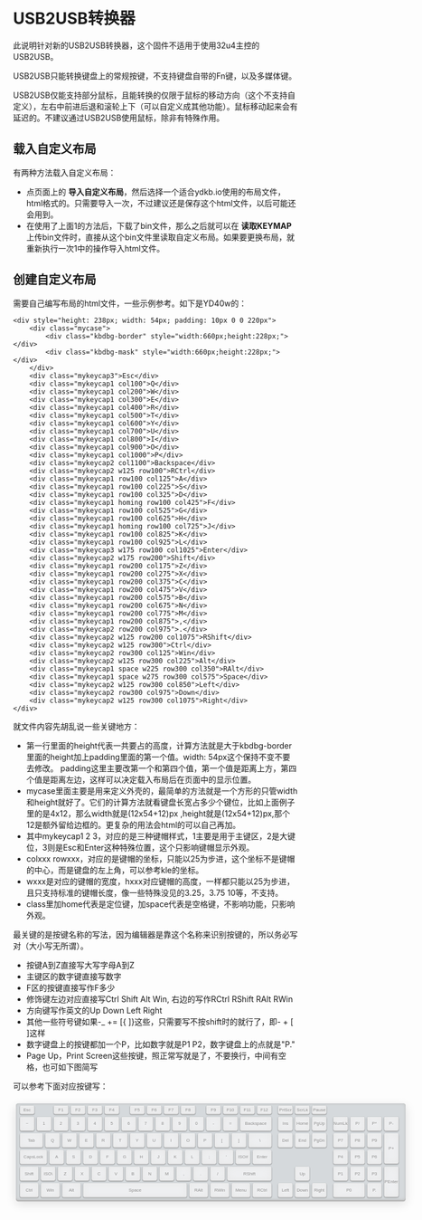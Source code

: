 # USB2USB转换器
此说明针对新的USB2USB转换器，这个固件不适用于使用32u4主控的USB2USB。

USB2USB只能转换键盘上的常规按键，不支持键盘自带的Fn键，以及多媒体键。

USB2USB仅能支持部分鼠标，且能转换的仅限于鼠标的移动方向（这个不支持自定义），左右中前进后退和滚轮上下（可以自定义成其他功能）。鼠标移动起来会有延迟的。不建议通过USB2USB使用鼠标，除非有特殊作用。

## 载入自定义布局

有两种方法载入自定义布局：
  - 点页面上的 **导入自定义布局**，然后选择一个适合ydkb.io使用的布局文件，html格式的。只需要导入一次，不过建议还是保存这个html文件，以后可能还会用到。
  - 在使用了上面1的方法后，下载了bin文件，那么之后就可以在 **读取KEYMAP** 上传bin文件时，直接从这个bin文件里读取自定义布局。如果要更换布局，就重新执行一次1中的操作导入html文件。


## 创建自定义布局
需要自己编写布局的html文件，一些示例参考。如下是YD40w的：

    <div style="height: 238px; width: 54px; padding: 10px 0 0 220px">
        <div class="mycase">
            <div class="kbdbg-border" style="width:660px;height:228px;"></div>
            <div class="kbdbg-mask" style="width:660px;height:228px;"></div>
        </div>
        <div class="mykeycap3">Esc</div>
        <div class="mykeycap1 col100">Q</div>
        <div class="mykeycap1 col200">W</div>
        <div class="mykeycap1 col300">E</div>
        <div class="mykeycap1 col400">R</div>
        <div class="mykeycap1 col500">T</div>
        <div class="mykeycap1 col600">Y</div>
        <div class="mykeycap1 col700">U</div>
        <div class="mykeycap1 col800">I</div>
        <div class="mykeycap1 col900">O</div>
        <div class="mykeycap1 col1000">P</div>
        <div class="mykeycap2 col1100">Backspace</div>
        <div class="mykeycap2 w125 row100">RCtrl</div>
        <div class="mykeycap1 row100 col125">A</div>
        <div class="mykeycap1 row100 col225">S</div>
        <div class="mykeycap1 row100 col325">D</div>
        <div class="mykeycap1 homing row100 col425">F</div>
        <div class="mykeycap1 row100 col525">G</div>
        <div class="mykeycap1 row100 col625">H</div>
        <div class="mykeycap1 homing row100 col725">J</div>
        <div class="mykeycap1 row100 col825">K</div>
        <div class="mykeycap1 row100 col925">L</div>
        <div class="mykeycap3 w175 row100 col1025">Enter</div>
        <div class="mykeycap2 w175 row200">Shift</div>
        <div class="mykeycap1 row200 col175">Z</div>
        <div class="mykeycap1 row200 col275">X</div>
        <div class="mykeycap1 row200 col375">C</div>
        <div class="mykeycap1 row200 col475">V</div>
        <div class="mykeycap1 row200 col575">B</div>
        <div class="mykeycap1 row200 col675">N</div>
        <div class="mykeycap1 row200 col775">M</div>
        <div class="mykeycap1 row200 col875">,</div>
        <div class="mykeycap2 row200 col975">.</div>
        <div class="mykeycap2 w125 row200 col1075">RShift</div>
        <div class="mykeycap2 w125 row300">Ctrl</div>
        <div class="mykeycap2 row300 col125">Win</div>
        <div class="mykeycap2 w125 row300 col225">Alt</div>
        <div class="mykeycap1 space w225 row300 col350">RAlt</div>
        <div class="mykeycap1 space w275 row300 col575">Space</div>
        <div class="mykeycap2 w125 row300 col850">Left</div>
        <div class="mykeycap2 row300 col975">Down</div>
        <div class="mykeycap2 w125 row300 col1075">Right</div>
    </div>

就文件内容先胡乱说一些关键地方：

  - 第一行里面的height代表一共要占的高度，计算方法就是大于kbdbg-border里面的height加上padding里面的第一个值。width: 54px这个保持不变不要去修改。 padding这里主要改第一个和第四个值，第一个值是距离上方，第四个值是距离左边，这样可以决定载入布局后在页面中的显示位置。
  - mycase里面主要是用来定义外壳的，最简单的方法就是一个方形的只管width和height就好了。它们的计算方法就看键盘长宽占多少个键位，比如上面例子里的是4x12，那么width就是(12x54+12)px ,height就是(12x54+12)px,那个12是额外留给边框的。更复杂的用法会html的可以自己再加。
  - 其中mykeycap1 2 3，对应的是三种键帽样式，1主要是用于主键区，2是大键位，3则是Esc和Enter这种特殊位置，这个只影响键帽显示外观。
  - colxxx rowxxx，对应的是键帽的坐标，只能以25为步进，这个坐标不是键帽的中心，而是键盘的左上角，可以参考kle的坐标。
  - wxxx是对应的键帽的宽度，hxxx对应键帽的高度，一样都只能以25为步进，且只支持标准的键帽长度，像一些特殊没见的3.25，3.75 10等，不支持。
  - class里加home代表是定位键，加space代表是空格键，不影响功能，只影响外观。

最关键的是按键名称的写法，因为编辑器是靠这个名称来识别按键的，所以务必写对（大小写无所谓）。

  - 按键A到Z直接写大写字母A到Z
  - 主键区的数字键直接写数字
  - F区的按键直接写作F多少
  - 修饰键左边对应直接写Ctrl Shift Alt Win, 右边的写作RCtrl RShift RAlt RWin
  - 方向键写作英文的Up Down Left Right
  - 其他一些符号键如果-_ += [{ ]}这些，只需要写不按shift时的就行了，即- + [ ]这样
  - 数字键盘上的按键都加一个P，比如数字就是P1 P2，数字键盘上的点就是"P."
  - Page Up，Print Screen这些按键，照正常写就是了，不要换行，中间有空格，也可如下图简写

可以参考下面对应按键写：  

<html> 
<head> 
    <style type="text/css">
.keyboard-set,.row .keyboard-set {
    display: table-cell;
    background: #d5d9dc repeat-x;
    border-radius: 7px;
    padding: 2px 5px 5px;
    box-shadow:inset 0 0 8px #bbb,0 1px 0 #aaa,0 4px 0 #bbb,0 10px 30px #ddd;
}
.key-set{
    display: table-cell;
    float: left;
    color: #888;
    font-family: "Arial";
    font-weight: normal;
    text-decoration: none;
    text-align: center;
    line-height: 19px;
    width: 42px;
    height: 40px;
    margin: 4px;
    background: #eff0f2;
    font-family: "Helvetica", "Arial", sans-serif;
    font-size:13px;
    border-radius: 4px;
    border-top: 1px solid #f5f5f5;
    box-shadow: inset 0 0 25px #e8e8e8,0 1px 0 #c3c3c3,0 2px 0 #c9c9c9,0 2px 3px #333;
    text-shadow: 0px 1px 0px #f5f5f5;
    vertical-align: middle;
    cursor: pointer;
    line-height: 40px;
}
.rowstart{clear: left} .rowend{clear: right;}
.key-set.low{
    height: 24px;line-height: 24px;
}
.key-set.t1{
    line-height: 40px;
}
.key-set.s1{
   line-height: 40px;font-size: 24px;
}
.key-set.sl1{
    height: 24px;line-height: 24px;font-size: 20px;
}
.key-set.w25{width:4.5px}.key-set.w50{width:17px}.key-set.w75{width:29.5px}.key-set.w100{width:42px}.key-set.w125{width:54.5px}.key-set.w150{width:67px}.key-set.w175{width:79.5px}.key-set.w200{width:92px}.key-set.w225{width:104.5px}.key-set.w250{width:117px}.key-set.w275{width:129.5px}.key-set.w300{width:142px}.key-set.w325{width:154.5px}.key-set.w350{width:167px}.key-set.w375{width:179.5px}.key-set.w400{width:192px}.key-set.w425{width:204.5px}.key-set.w450{width:217px}.key-set.w475{width:229.5px}.key-set.w500{width:242px}.key-set.w525{width:254.5px}.key-set.w550{width:267px}.key-set.w575{width:279.5px}.key-set.w600{width:292px}.key-set.w625{width:304.5px}.key-set.w650{width:317px}.key-set.w675{width:329.5px}.key-set.w700{width:342px}.key-set.w725{width:354.5px}.key-set.w750{width:367px}.key-set.w775{width:379.5px}.key-set.w800{width:392px}.key-set.w825{width:404.5px}.key-set.w850{width:417px}.key-set.w875{width:429.5px}.key-set.w900{width:442px}.key-set.w925{width:454.5px}.key-set.w950{width:467px}.key-set.w975{width:479.5px}.key-set.h200 {height: 88px;line-height: 88px;margin-bottom: -48px}
.key-set.spc25{margin-left:16.5px}.key-set.spc50{margin-left:29px}.key-set.spc75{margin-left:41.5px}.key-set.spc100{margin-left:54px}.key-set.spc125{margin-left:66.5px}.key-set.spc150{margin-left:79px}.key-set.spc175{margin-left:91.5px}.key-set.spc200{margin-left:104px}.key-set.spc225{margin-left:116.5px}.key-set.spc250{margin-left:129px}.key-set.spc275{margin-left:141.5px}.key-set.spc300{margin-left:154px}.key-set.spc325{margin-left:166.5px}.key-set.spc350{margin-left:179px}.key-set.spc375{margin-left:191.5px}.key-set.spc400{margin-left:204px}.key-set.spc425{margin-left:216.5px}.key-set.spc450{margin-left:229px}.key-set.spc475{margin-left:241.5px}.key-set.spc500{margin-left:254px}.key-set.spc525{margin-left:266.5px}.key-set.spc550{margin-left:279px}.key-set.spc575{margin-left:291.5px}.key-set.spc600{margin-left:304px}.key-set.spc625{margin-left:316.5px}.key-set.spc650{margin-left:329px}.key-set.spc675{margin-left:341.5px}.key-set.spc700{margin-left:354px}.key-set.spc725{margin-left:366.5px}
</style>

</head> 
    <div style="margin-left: -225px; margin-top: -50px">
        <div class="keyboard-set" style="min-width:1140px;transform:scale(0.6,0.6)">
            <ul style="margin:0px 0 0 -21px">
                <li class="key-set low rowstart" id="code-41" title="Esc">Esc</li>
                <li class="key-set spc100 low" id="code-58" title="F1">F1</li>
                <li class="key-set low" id="code-59" title="F2">F2</li>
                <li class="key-set low" id="code-60" title="F3">F3</li>
                <li class="key-set low" id="code-61" title="F4">F4</li>
                <li class="key-set spc50 low" id="code-62" title="F5">F5</li>
                <li class="key-set low" id="code-63" title="F6">F6</li>
                <li class="key-set low" id="code-64" title="F7">F7</li>
                <li class="key-set low" id="code-65" title="F8">F8</li>
                <li class="key-set spc50 low" id="code-66" title="F9">F9</li>
                <li class="key-set low" id="code-67" title="F10">F10</li>
                <li class="key-set low" id="code-68" title="F11">F11</li>
                <li class="key-set low" id="code-69" title="F12">F12</li>
                <li class="key-set spc25 low name_win" id="code-70" title="Print Screen">PrtScr</li>
                <li class="key-set low name_win" id="code-71" title="Scroll Lock">ScrLk</li>
                <li class="key-set low name_win" id="code-72" title="Pause Break">Pause</li>
                <li class="key-set rowstart" id="code-53" title="` ~">~<br>`</li>
                <li class="key-set" id="code-30" title="1 !">1</li>
                <li class="key-set" id="code-31" title="2 @">2</li>
                <li class="key-set" id="code-32" title="3 #">3</li>
                <li class="key-set" id="code-33" title="4 $">4</li>
                <li class="key-set" id="code-34" title="5 %">5</li>
                <li class="key-set" id="code-35" title="6 ^">6</li>
                <li class="key-set" id="code-36" title="7 &amp;">7</li>
                <li class="key-set" id="code-37" title="8 *">8</li>
                <li class="key-set" id="code-38" title="9 (">9</li>
                <li class="key-set" id="code-39" title="0 )">0</li>
                <li class="key-set" id="code-45" title="- _">-</li>
                <li class="key-set" id="code-46" title="= +">=</li>
                <li class="key-set w200 t1 name_win" id="code-42" title="Backspace">Backspace</li>
                <li class="key-set spc25 t1 name_win" id="code-73" title="Insert">Ins</li>
                <li class="key-set t1" id="code-74" title="Home">Home</li>
                <li class="key-set t1" id="code-75" title="Page Up">PgUp</li>
                <li class="key-set spc25 name_win" id="code-83" title="Num Lock">NumLk</li>
                <li class="key-set t1" id="code-84" title="Keypad /">P/</li>
                <li class="key-set t1" id="code-85" title="Keypad *">P*</li>
                <li class="key-set t1" id="code-86" title="Keypad -">P-</li>
                <li class="key-set w150 rowstart t1" id="code-43" title="Tab">Tab</li>
                <li class="key-set t1" id="code-20" title="Q">Q</li>
                <li class="key-set t1" id="code-26" title="W">W</li>
                <li class="key-set t1" id="code-8" title="E">E</li>
                <li class="key-set t1" id="code-21" title="R">R</li>
                <li class="key-set t1" id="code-23" title="T">T</li>
                <li class="key-set t1" id="code-28" title="Y">Y</li>
                <li class="key-set t1" id="code-24" title="U">U</li>
                <li class="key-set t1" id="code-12" title="I">I</li>
                <li class="key-set t1" id="code-18" title="O">O</li>
                <li class="key-set t1" id="code-19" title="P">P</li>
                <li class="key-set" id="code-47" title="[ {">[</li>
                <li class="key-set" id="code-48" title="] }">]</li>
                <li class="key-set w150" id="code-49" title="\ |">\</li>
                <li class="key-set spc25 t1" id="code-76" title="Del">Del</li>
                <li class="key-set t1" id="code-77" title="End">End</li>
                <li class="key-set t1" id="code-78" title="Page Down">PgDn</li>
                <li class="key-set spc25 name_win" id="code-95" title="Keypad 7">P7</li>
                <li class="key-set name_win" id="code-96" title="Keypad 8">P8</li>
                <li class="key-set name_win" id="code-97" title="Keypad 9">P9</li>
                <li class="key-set h200" id="code-87" title="Keypad +">P+</li>
                <li class="key-set w175 rowstart t1" id="code-57" title="CapsLock">CapsLock</li>
                <li class="key-set t1" id="code-4" title="A">A</li>
                <li class="key-set t1" id="code-22" title="S">S</li>
                <li class="key-set t1" id="code-7" title="D">D</li>
                <li class="key-set t1" id="code-9" title="F">F</li>
                <li class="key-set t1" id="code-10" title="G">G</li>
                <li class="key-set t1" id="code-11" title="H">H</li>
                <li class="key-set t1" id="code-13" title="J">J</li>
                <li class="key-set t1" id="code-14" title="K">K</li>
                <li class="key-set t1" id="code-15" title="L">L</li>
                <li class="key-set" id="code-51" title="; :">;</li>
                <li class="key-set" id="code-52" title="' &quot;">'</li>
                <li class="key-set" id="code-50" title="ISO ~#">ISO#</li>
                <li class="key-set w125 t1 name_win" id="code-40" title="Enter">Enter</li>
                <li class="key-set spc350 name_win" id="code-92" title="Keypad 4">P4</li>
                <li class="key-set name_win" id="code-93" title="Keypad 5">P5</li>
                <li class="key-set name_win" id="code-94" title="Keypad 6">P6</li>
                <li class="key-set w125 rowstart t1" id="code-225" title="Left Shift">Shift</li>
                <li class="key-set" id="code-100" title="ISO |\">ISO\</li>
                 <li class="key-set t1" id="code-29" title="Z">Z</li>
                <li class="key-set t1" id="code-27" title="X">X</li>
                <li class="key-set t1" id="code-6" title="C">C</li>
                <li class="key-set t1" id="code-25" title="V">V</li>
                <li class="key-set t1" id="code-5" title="B">B</li>
                <li class="key-set t1" id="code-17" title="N">N</li>
                <li class="key-set t1" id="code-16" title="M">M</li>
                <li class="key-set" id="code-54" title=", <">,</li>
                <li class="key-set" id="code-55" title=". >">.</li>
                <li class="key-set" id="code-56" title="/ ?">/</li>
                <li class="key-set w275 t1" id="code-229" title="Right Shift">RShift</li>
                <li class="key-set spc125" id="code-82" title="Up">Up</li>
                <li class="key-set spc125 name_win" id="code-89" title="Keypad 1">P1</li>
                <li class="key-set name_win" id="code-90" title="Keypad 2">P2</li>
                <li class="key-set name_win" id="code-91" title="Keypad 3">P3</li>
                <li class="key-set h200 name_win" id="code-88" title="Keypad Enter">PEnter</li>
                <li class="key-set w125 rowstart t1" id="code-224" title="Left Control">Ctrl</li>
                <li class="key-set w125 t1 name_win" id="code-227" title="Left Windows">Win</li>
                <li class="key-set w125 t1 name_win" id="code-226" title="Left Alt">Alt</li>
                <li class="key-set w625 t1" id="code-44" title="Space">Space</li>
                <li class="key-set w125 t1 name_win" id="code-230" title="Right Alt">RAlt</li>
                <li class="key-set w125 t1 name_win" id="code-231" title="Right Windows">RWin</li>
                <li class="key-set w125 t1" id="code-101" title="Menu on Win">Menu</li>
                <li class="key-set w125 t1" id="code-228" title="Right Control">RCtrl</li>
                <li class="key-set spc25 t1" id="code-80" title="Left">Left</li>
                <li class="key-set t1" id="code-81" title="Down">Down</li>
                <li class="key-set t1" id="code-79" title="Right">Right</li>  
                <li class="key-set spc25 w200 name_win" id="code-98" title="Keypad 0">P0</li>
                <li class="key-set name_win" id="code-99" title="Keypad .">P.</li>
            </ul>
        </div>
    </div>
</html> 